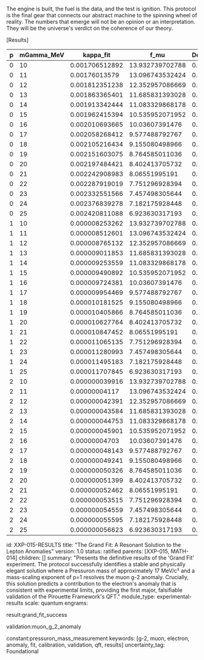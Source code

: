 The engine is built, the fuel is the data, and the test is ignition. This protocol is the final gear that connects our abstract machine to the spinning wheel of reality. The numbers that emerge will not be an opinion or an interpretation. They will be the universe's verdict on the coherence of our theory.

[Results]

| p	 | mGamma_MeV	 | kappa_fit	 | f_mu	 | Delta_a_mu_check	 | r_e	 | f_e	 | Delta_a_e	 | r_tau	 | f_tau	 | Delta_a_tau |
| -- | ------------- | ------------- | ----- | ----------------- | ----- | ----- | ------------- | --------- | --------- | ----------- |
| 0	 | 10	 | 0.001706512892	 | 13.932739702788	 | 0.0000000025	 | 19.569511835592	 | 0.005202743077	 | 0.000000000001	 | 0.005627905406	 | 44.419415409141	 | 0.00000000797 |
| 0	 | 11	 | 0.00176013579	 | 13.096743532424	 | 0.0000000025	 | 21.526463019151	 | 0.004302533805	 | 0.000000000001	 | 0.006190695947	 | 43.301082918614	 | 0.000000008266 |
| 0	 | 12	 | 0.001812351238	 | 12.352957086669	 | 0.0000000025	 | 23.48341420271	 | 0.003617093617	 | 0.000000000001	 | 0.006753486487	 | 42.282251921829	 | 0.000000008557 |
| 0	 | 13	 | 0.001863365401	 | 11.685831393028	 | 0.0000000025	 | 25.440365386269	 | 0.003083202475	 | 0.000000000001	 | 0.007316277028	 | 41.346962761156	 | 0.000000008846 |
| 0	 | 14	 | 0.001913342444	 | 11.083329868178	 | 0.0000000025	 | 27.397316569829	 | 0.002659288803	 | 0.000000000001	 | 0.007879067569	 | 40.482810016033	 | 0.000000009131 |
| 0	 | 15	 | 0.001962415394	 | 10.535952071952	 | 0.0000000025	 | 29.354267753388	 | 0.002317110222	 | 0.000000000001	 | 0.008441858109	 | 39.67995971758	 | 0.000000009415 |
| 0	 | 16	 | 0.002010693665	 | 10.03607391476	 | 0.0000000025	 | 31.311218936947	 | 0.002036937339	 | 0.000000000001	 | 0.00900464865	 | 38.93048439451	 | 0.000000009698 |
| 0	 | 17	 | 0.002058268412	 | 9.577488792767	 | 0.0000000025	 | 33.268170120506	 | 0.00180465135	 | 0	 | 0.00956743919	 | 38.227900065304	 | 0.000000009979 |
| 0	 | 18	 | 0.002105216434	 | 9.155080498966	 | 0.0000000025	 | 35.225121304065	 | 0.001609933447	 | 0	 | 0.010130229731	 | 37.56683577532	 | 0.000000010258 |
| 0	 | 19	 | 0.002151603075	 | 8.764585011036	 | 0.0000000025	 | 37.182072487624	 | 0.001445100801	 | 0	 | 0.010693020272	 | 36.942792602094	 | 0.000000010538 |
| 0	 | 20	 | 0.002197484421	 | 8.402413705732	 | 0.0000000025	 | 39.139023671184	 | 0.001304338139	 | 0	 | 0.011255810812	 | 36.351964549298	 | 0.000000010816 |
| 0	 | 21	 | 0.002242908983	 | 8.06551995191	 | 0.0000000025	 | 41.095974854743	 | 0.001183178462	 | 0	 | 0.011818601353	 | 35.791103185628	 | 0.000000011094 |
| 0	 | 22	 | 0.002287919019	 | 7.751296928394	 | 0.0000000025	 | 43.052926038302	 | 0.001078144687	 | 0	 | 0.012381391894	 | 35.257413802497	 | 0.000000011371 |
| 0	 | 23	 | 0.002332551566	 | 7.457498305644	 | 0.0000000025	 | 45.009877221861	 | 0.000986497664	 | 0	 | 0.012944182434	 | 34.748474674144	 | 0.000000011649 |
| 0	 | 24	 | 0.002376839278	 | 7.182175928448	 | 0.0000000025	 | 46.96682840542	 | 0.000906055956	 | 0	 | 0.013506972975	 | 34.262173514394	 | 0.000000011926 |
| 0	 | 25	 | 0.002420811088	 | 6.923630317193	 | 0.0000000025	 | 48.92377958898	 | 0.000835064942	 | 0	 | 0.014069763515	 | 33.796656913877	 | 0.000000012203 |
| 1	 | 10	 | 0.000008253262	 | 13.932739702788	 | 0.0000000025	 | 19.569511835592	 | 0.005202743077	 | 0	 | 0.005627905406	 | 44.419415409141	 | 0.000002254109 |
| 1	 | 11	 | 0.000008512601	 | 13.096743532424	 | 0.0000000025	 | 21.526463019151	 | 0.004302533805	 | 0	 | 0.006190695947	 | 43.301082918614	 | 0.00000233762 |
| 1	 | 12	 | 0.000008765132	 | 12.352957086669	 | 0.0000000025	 | 23.48341420271	 | 0.003617093617	 | 0	 | 0.006753486487	 | 42.282251921829	 | 0.000002420058 |
| 1	 | 13	 | 0.000009011853	 | 11.685831393028	 | 0.0000000025	 | 25.440365386269	 | 0.003083202475	 | 0	 | 0.007316277028	 | 41.346962761156	 | 0.000002501627 |
| 1	 | 14	 | 0.000009253559	 | 11.083329868178	 | 0.0000000025	 | 27.397316569829	 | 0.002659288803	 | 0	 | 0.007879067569	 | 40.482810016033	 | 0.000002582492 |
| 1	 | 15	 | 0.000009490892	 | 10.535952071952	 | 0.0000000025	 | 29.354267753388	 | 0.002317110222	 | 0	 | 0.008441858109	 | 39.67995971758	 | 0.000002662784 |
| 1	 | 16	 | 0.000009724381	 | 10.03607391476	 | 0.0000000025	 | 31.311218936947	 | 0.002036937339	 | 0	 | 0.00900464865	 | 38.93048439451	 | 0.000002742613 |
| 1	 | 17	 | 0.000009954469	 | 9.577488792767	 | 0.0000000025	 | 33.268170120506	 | 0.00180465135	 | 0	 | 0.00956743919	 | 38.227900065304	 | 0.000002822067 |
| 1	 | 18	 | 0.000010181525	 | 9.155080498966	 | 0.0000000025	 | 35.225121304065	 | 0.001609933447	 | 0	 | 0.010130229731	 | 37.56683577532	 | 0.000002901222 |
| 1	 | 19	 | 0.000010405866	 | 8.764585011036	 | 0.0000000025	 | 37.182072487624	 | 0.001445100801	 | 0	 | 0.010693020272	 | 36.942792602094	 | 0.000002980142 |
| 1	 | 20	 | 0.000010627764	 | 8.402413705732	 | 0.0000000025	 | 39.139023671184	 | 0.001304338139	 | 0	 | 0.011255810812	 | 36.351964549298	 | 0.00000305888 |
| 1	 | 21	 | 0.000010847452	 | 8.06551995191	 | 0.0000000025	 | 41.095974854743	 | 0.001183178462	 | 0	 | 0.011818601353	 | 35.791103185628	 | 0.000003137482 |
| 1	 | 22	 | 0.000011065135	 | 7.751296928394	 | 0.0000000025	 | 43.052926038302	 | 0.001078144687	 | 0	 | 0.012381391894	 | 35.257413802497	 | 0.00000321599 |
| 1	 | 23	 | 0.000011280993	 | 7.457498305644	 | 0.0000000025	 | 45.009877221861	 | 0.000986497664	 | 0	 | 0.012944182434	 | 34.748474674144	 | 0.000003294437 |
| 1	 | 24	 | 0.000011495183	 | 7.182175928448	 | 0.0000000025	 | 46.96682840542	 | 0.000906055956	 | 0	 | 0.013506972975	 | 34.262173514394	 | 0.000003372853 |
| 1	 | 25	 | 0.000011707845	 | 6.923630317193	 | 0.0000000025	 | 48.92377958898	 | 0.000835064942	 | 0	 | 0.014069763515	 | 33.796656913877	 | 0.000003451266 |
| 2	 | 10	 | 0.000000039916	 | 13.932739702788	 | 0.0000000025	 | 19.569511835592	 | 0.005202743077	 | 0	 | 0.005627905406	 | 44.419415409141	 | 0.000637490109 |
| 2	 | 11	 | 0.00000004117	 | 13.096743532424	 | 0.0000000025	 | 21.526463019151	 | 0.004302533805	 | 0	 | 0.006190695947	 | 43.301082918614	 | 0.00066110824 |
| 2	 | 12	 | 0.000000042391	 | 12.352957086669	 | 0.0000000025	 | 23.48341420271	 | 0.003617093617	 | 0	 | 0.006753486487	 | 42.282251921829	 | 0.000684422553 |
| 2	 | 13	 | 0.000000043584	 | 11.685831393028	 | 0.0000000025	 | 25.440365386269	 | 0.003083202475	 | 0	 | 0.007316277028	 | 41.346962761156	 | 0.000707491347 |
| 2	 | 14	 | 0.000000044753	 | 11.083329868178	 | 0.0000000025	 | 27.397316569829	 | 0.002659288803	 | 0	 | 0.007879067569	 | 40.482810016033	 | 0.000730360919 |
| 2	 | 15	 | 0.000000045901	 | 10.535952071952	 | 0.0000000025	 | 29.354267753388	 | 0.002317110222	 | 0	 | 0.008441858109	 | 39.67995971758	 | 0.000753068656 |
| 2	 | 16	 | 0.00000004703	 | 10.03607391476	 | 0.0000000025	 | 31.311218936947	 | 0.002036937339	 | 0	 | 0.00900464865	 | 38.93048439451	 | 0.000775645169 |
| 2	 | 17	 | 0.000000048143	 | 9.577488792767	 | 0.0000000025	 | 33.268170120506	 | 0.00180465135	 | 0	 | 0.00956743919	 | 38.227900065304	 | 0.00079811583 |
| 2	 | 18	 | 0.000000049241	 | 9.155080498966	 | 0.0000000025	 | 35.225121304065	 | 0.001609933447	 | 0	 | 0.010130229731	 | 37.56683577532	 | 0.000820501887 |
| 2	 | 19	 | 0.000000050326	 | 8.764585011036	 | 0.0000000025	 | 37.182072487624	 | 0.001445100801	 | 0	 | 0.010693020272	 | 36.942792602094	 | 0.000842821294 |
| 2	 | 20	 | 0.000000051399	 | 8.402413705732	 | 0.0000000025	 | 39.139023671184	 | 0.001304338139	 | 0	 | 0.011255810812	 | 36.351964549298	 | 0.00086508934 |
| 2	 | 21	 | 0.000000052462	 | 8.06551995191	 | 0.0000000025	 | 41.095974854743	 | 0.001183178462	 | 0	 | 0.011818601353	 | 35.791103185628	 | 0.000887319142 |
| 2	 | 22	 | 0.000000053515	 | 7.751296928394	 | 0.0000000025	 | 43.052926038302	 | 0.001078144687	 | 0	 | 0.012381391894	 | 35.257413802497	 | 0.000909522013 |
| 2	 | 23	 | 0.000000054559	 | 7.457498305644	 | 0.0000000025	 | 45.009877221861	 | 0.000986497664	 | 0	 | 0.012944182434	 | 34.748474674144	 | 0.00093170777 |
| 2	 | 24	 | 0.000000055595	 | 7.182175928448	 | 0.0000000025	 | 46.96682840542	 | 0.000906055956	 | 0	 | 0.013506972975	 | 34.262173514394	 | 0.000953884972 |
| 2	 | 25	 | 0.000000056623	 | 6.923630317193	 | 0.0000000025	 | 48.92377958898	 | 0.000835064942	 | 0	 | 0.014069763515	 | 33.796656913877	 | 0.000976061106 |



id: XXP-015-RESULTS
title: "The Grand Fit: A Resonant Solution to the Lepton Anomalies"
version: 1.0
status: ratified
parents: [XXP-015, MATH-014]
children: []
summary: "Presents the definitive results of the 'Grand Fit' experiment. The protocol successfully identifies a stable and physically elegant solution where a Pressuron mass of approximately 17 MeV/c² and a mass-scaling exponent of p=1 resolves the muon g-2 anomaly. Crucially, this solution predicts a contribution to the electron's anomaly that is consistent with experimental limits, providing the first major, falsifiable validation of the Pirouette Framework's QFT."
module_type: experimental-results
scale: quantum
engrams:

result:grand_fit_success

validation:muon_g_2_anomaly

constant:pressuron_mass_measurement
keywords: [g-2, muon, electron, anomaly, fit, calibration, validation, qft, results]
uncertainty_tag: Foundational